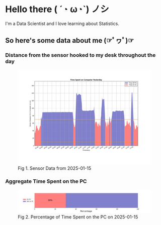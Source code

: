 
# Hello there ( ´◔ ω◔`) ノシ

I'm a Data Scientist and I love learning about Statistics.

## So here's some data about me (☞ﾟヮﾟ)☞


### Distance from the sensor hooked to my desk throughout the day
<figure>
  <picture>
    <source media="(prefers-color-scheme: dark)" srcset="Pi/readme/graphs/lineplot/dark-plot-2025-01-15.png">
    <source media="(prefers-color-scheme: light)" srcset="Pi/readme/graphs/lineplot/light-plot-2025-01-15.png">
    <img alt="Shows a black logo in light color mode and a white one in dark color mode." src="Pi/readme/graphs/lineplot/light-plot-2025-01-15.png">
  </picture>
  <figcaption>Fig 1. Sensor Data from 2025-01-15</figcaption>
</figure>



### Aggregate Time Spent on the PC
<figure>
  <picture>
    <source media="(prefers-color-scheme: dark)" srcset="Pi/readme/graphs/barplot/dark-plot-2025-01-15.png">
    <source media="(prefers-color-scheme: light)" srcset="Pi/readme/graphs/barplot/light-plot-2025-01-15.png">
    <img alt="Shows a black logo in light color mode and a white one in dark color mode." src="Pi/readme/graphs/barplot/light-plot-2025-01-15.png">
  </picture>
  <figcaption>Fig 2. Percentage of Time Spent on the PC on 2025-01-15</figcaption>
</figure>

